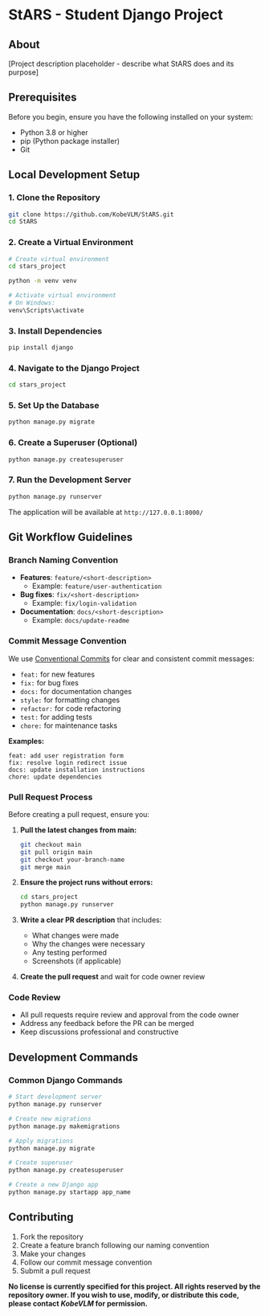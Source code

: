 # StARS - Student Django Project

## About
[Project description placeholder - describe what StARS does and its purpose]

## Prerequisites
Before you begin, ensure you have the following installed on your system:
- Python 3.8 or higher
- pip (Python package installer)
- Git

## Local Development Setup

### 1. Clone the Repository
```bash
git clone https://github.com/KobeVLM/StARS.git
cd StARS
```

### 2. Create a Virtual Environment
```bash
# Create virtual environment
cd stars_project

python -m venv venv

# Activate virtual environment
# On Windows:
venv\Scripts\activate
```

### 3. Install Dependencies
```bash
pip install django
```

### 4. Navigate to the Django Project
```bash
cd stars_project
```

### 5. Set Up the Database
```bash
python manage.py migrate
```

### 6. Create a Superuser (Optional)
```bash
python manage.py createsuperuser
```

### 7. Run the Development Server
```bash
python manage.py runserver
```

The application will be available at `http://127.0.0.1:8000/`

## Git Workflow Guidelines

### Branch Naming Convention
- **Features**: `feature/<short-description>`
  - Example: `feature/user-authentication`
- **Bug fixes**: `fix/<short-description>`
  - Example: `fix/login-validation`
- **Documentation**: `docs/<short-description>`
  - Example: `docs/update-readme`

### Commit Message Convention
We use [Conventional Commits](https://www.conventionalcommits.org/) for clear and consistent commit messages:

- `feat:` for new features
- `fix:` for bug fixes
- `docs:` for documentation changes
- `style:` for formatting changes
- `refactor:` for code refactoring
- `test:` for adding tests
- `chore:` for maintenance tasks

**Examples:**
```
feat: add user registration form
fix: resolve login redirect issue
docs: update installation instructions
chore: update dependencies
```

### Pull Request Process

Before creating a pull request, ensure you:

1. **Pull the latest changes from main:**
   ```bash
   git checkout main
   git pull origin main
   git checkout your-branch-name
   git merge main
   ```

2. **Ensure the project runs without errors:**
   ```bash
   cd stars_project
   python manage.py runserver
   ```

3. **Write a clear PR description** that includes:

   - What changes were made
   - Why the changes were necessary
   - Any testing performed
   - Screenshots (if applicable)

4. **Create the pull request** and wait for code owner review

### Code Review
- All pull requests require review and approval from the code owner
- Address any feedback before the PR can be merged
- Keep discussions professional and constructive

## Development Commands

### Common Django Commands
```bash
# Start development server
python manage.py runserver

# Create new migrations
python manage.py makemigrations

# Apply migrations
python manage.py migrate

# Create superuser
python manage.py createsuperuser

# Create a new Django app
python manage.py startapp app_name
```

## Contributing
1. Fork the repository
2. Create a feature branch following our naming convention
3. Make your changes
4. Follow our commit message convention
5. Submit a pull request

**No license is currently specified for this project. All rights reserved by the repository owner. If you wish to use, modify, or distribute this code, please contact *KobeVLM* for permission.**
